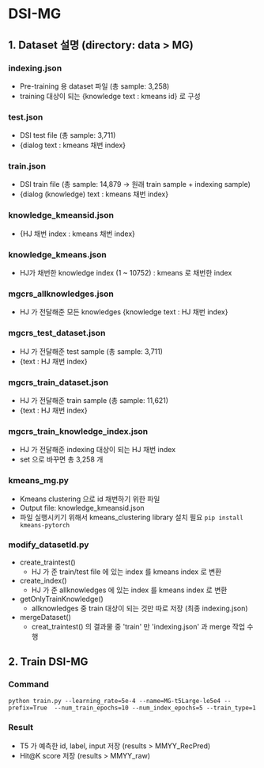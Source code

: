 # DSI-MG

## 1. Dataset 설명 (directory: data > MG)
### indexing.json
* Pre-training 용 dataset 파일 (총 sample: 3,258)
* training 대상이 되는 {knowledge text : kmeans id} 로 구성
  
### test.json
* DSI test file (총 sample: 3,711)
* {dialog text : kmeans 채번 index}

### train.json
* DSI train file (총 sample: 14,879 -> 원래 train sample + indexing sample)
* {dialog (knowledge) text : kmeans 채번 index}

### knowledge_kmeansid.json
* {HJ 채번 index : kmeans 채번 index}

### knowledge_kmeans.json
* HJ가 채번한 knowledge index (1 ~ 10752) : kmeans 로 채번한 index

### mgcrs_allknowledges.json
* HJ 가 전달해준 모든 knowledges {knowledge text : HJ 채번 index}

### mgcrs_test_dataset.json
* HJ 가 전달해준 test sample (총 sample: 3,711)
* {text : HJ 채번 index}

### mgcrs_train_dataset.json
* HJ 가 전달해준 train sample (총 sample: 11,621)
* {text : HJ 채번 index}

### mgcrs_train_knowledge_index.json
* HJ 가 전달해준 indexing 대상이 되는 HJ 채번 index
* set 으로 바꾸면 총 3,258 개

### kmeans_mg.py
* Kmeans clustering 으로 id 채번하기 위한 파일
* Output file: knowledge_kmeansid.json
* 파일 실행시키기 위해서 kmeans_clustering library 설치 필요
``` pip install kmeans-pytorch ```

### modify_datasetId.py
* create_traintest()
  * HJ 가 준 train/test file 에 있는 index 를 kmeans index 로 변환
* create_index()
  * HJ 가 준 allknowledges 에 있는 index 를 kmeans index 로 변환
* getOnlyTrainKnowledge()
  * allknowledges 중 train 대상이 되는 것만 따로 저장 (최종 indexing.json)
* mergeDataset()
  * creat_traintest() 의 결과물 중 'train' 만 'indexing.json' 과 merge 작업 수행   

## 2. Train DSI-MG
### Command
``` python train.py --learning_rate=5e-4 --name=MG-t5Large-le5e4 --prefix=True  --num_train_epochs=10 --num_index_epochs=5 --train_type=1 ```
### Result
* T5 가 예측한 id, label, input 저장 (results > MMYY_RecPred)
* Hit@K score 저장 (results > MMYY_raw)

